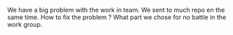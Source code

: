 We have a big problem with the work in team. We sent to much repo en the same time.
How to fix the problem ?
What part we chose for no battle in the work group.
